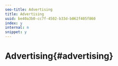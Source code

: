 ```yaml
---
seo-title: Advertising
title: Advertising
uuid: be40a3b0-cc7f-4502-b33d-b062f405f860
index: y
internal: n
snippet: y
---
```


# Advertising{#advertising}

